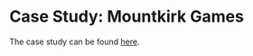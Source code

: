 # Case Study: Mountkirk Games

The case study can be found [here](https://services.google.com/fh/files/blogs/master_case_study_mountkirk_games.pdf).